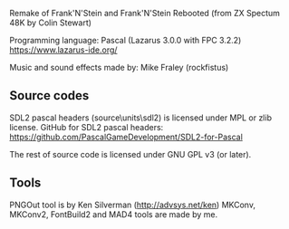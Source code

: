 Remake of Frank'N'Stein and Frank'N'Stein Rebooted
(from ZX Spectum 48K by Colin Stewart)

Programming language: Pascal (Lazarus 3.0.0 with FPC 3.2.2)
https://www.lazarus-ide.org/

Music and sound effects made by: Mike Fraley (rockfistus)

Source codes
------------
SDL2 pascal headers (source\units\sdl2) is licensed under MPL or zlib license.
GitHub for SDL2 pascal headers: https://github.com/PascalGameDevelopment/SDL2-for-Pascal

The rest of source code is licensed under GNU GPL v3 (or later).

Tools
-----
PNGOut tool is by Ken Silverman (http://advsys.net/ken)
MKConv, MKConv2, FontBuild2 and MAD4 tools are made by me.

